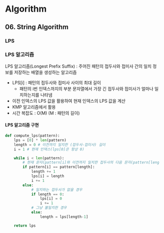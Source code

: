 # Algorithm
## 06. String Algorithm
### LPS

### LPS 알고리즘
LPS 알고리즘(Longest Prefix Suffix) : 주어진 패턴의 접두사와 접미사 간의 일치 정보를 저장하는 배열을 생성하는 알고리즘
- LPS[i] : 패턴의 접두사와 접미사 사이의 최대 길이
    - 패턴의 i번 인덱스까지의 부분 문자열에서 가장 긴 접두사와 접미사가 얼마나 일치하는지를 나타냄
- 이전 인덱스의 LPS 값을 활용하여 현재 인덱스의 LPS 값을 계산
- KMP 알고리즘에서 활용
- 시간 복잡도 : O(M) (M : 패턴의 길이)

#### LPS 알고리즘 구현
```python
def compute_lps(pattern): 
    lps = [0] * len(pattern)
    length = 0 # 이전까지 일치한 (접두사-접미사) 길이
    i = 1 # 현재 인덱스(lps[0]은 항상 0)

    while i < len(pattern):
        # 현재 문자(pattern[i]와 이전까지 일치한 접두사의 다음 문자(pattern[length])가 같을 경우)
        if pattern[i] == pattern[length]:
            length += 1
            lps[i] = length
            i += 1
        else:
            # 일치하는 접두사가 없을 경우
            if length == 0:
                lps[i] = 0
                i += 1
            # 그냥 불일치한 경우
            else:
                length = lps[length-1]

    return lps
```